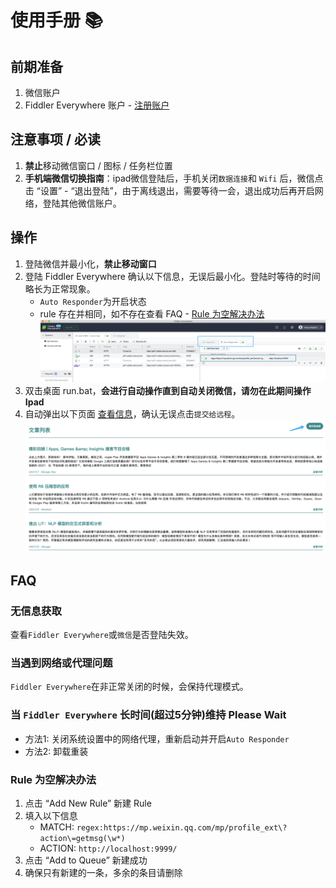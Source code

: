 # 使用手册 📚

## 前期准备
1. 微信账户
2. Fiddler Everywhere 账户 - [注册账户](https://dashboard.getfiddler.com/login)

## 注意事项 / **必读**
1. **禁止**移动微信窗口 / 图标 / 任务栏位置
2. **手机端微信切换指南**：ipad微信登陆后，手机关闭`数据连接`和 `Wifi` 后，微信点击 “设置” - “退出登陆”，由于离线退出，需要等待一会，退出成功后再开启网络，登陆其他微信账户。

## 操作
1. 登陆微信并最小化，**禁止移动窗口**
2. 登陆 Fiddler Everywhere 确认以下信息，无误后最小化。登陆时等待的时间略长为正常现象。
    * `Auto Responder`为开启状态
    * rule 存在并相同，如不存在查看 FAQ - [Rule 为空解决办法](#-rule-为空解决办法)
    ![Auto Responder](./image/AutoResponder.jpg)
3. 双击桌面 run.bat，**会进行自动操作直到自动关闭微信，请勿在此期间操作 Ipad**
4. 自动弹出以下页面 [查看信息](http://emerge.ltd:10011/)，确认无误点击`提交给远程`。
    ![List](./image/list.jpg)




## FAQ

### 无信息获取
查看`Fiddler Everywhere`或`微信`是否登陆失效。

### 当遇到网络或代理问题
`Fiddler Everywhere`在非正常关闭的时候，会保持代理模式。

### 当 `Fiddler Everywhere` 长时间(超过5分钟)维持 Please Wait
* 方法1: 关闭系统设置中的网络代理，重新启动并开启`Auto Responder`
* 方法2: 卸载重装

### Rule 为空解决办法
1. 点击 “Add New Rule” 新建 Rule
2. 填入以下信息
    * MATCH: `regex:https://mp.weixin.qq.com/mp/profile_ext\?action\=getmsg(\w*)` 
    * ACTION: `http://localhost:9999/`
3. 点击 “Add to Queue” 新建成功
4. 确保只有新建的一条，多余的条目请删除